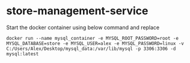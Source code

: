 # store-management-service

Start the docker container using below command and replace 

`docker run --name mysql_container -e MYSQL_ROOT_PASSWORD=root -e MYSQL_DATABASE=store -e MYSQL_USER=alex -e MYSQL_PASSWORD=linux -v C:/Users/Alex/Desktop/mysql_data:/var/lib/mysql -p 3306:3306 -d mysql:latest`



